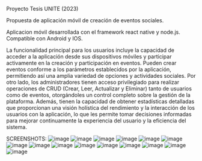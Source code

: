 Proyecto Tesis UNITE (2023)
 
Propuesta de aplicación móvil de creación de eventos sociales.

Aplicacion móvil desarrollada con el framework react native y node.js. Compatible con Android y IOS.

La funcionalidad principal para los usuarios incluye la capacidad de acceder a la aplicación desde sus dispositivos móviles y participar 
activamente en la creación y participación en eventos. Pueden crear eventos conforme a los parámetros establecidos por la aplicación, permitiendo
así una amplia variedad de opciones y actividades sociales. Por otro lado, los administradores tienen acceso privilegiado para realizar 
operaciones de CRUD (Crear, Leer, Actualizar y Eliminar) tanto de usuarios como de eventos, otorgándoles un control completo sobre la gestión de la plataforma.
Además, tienen la capacidad de obtener estadísticas detalladas que proporcionan una visión holística del rendimiento y la interacción de los usuarios con la aplicación,
lo que les permite tomar decisiones informadas para mejorar continuamente la experiencia del usuario y la eficiencia del sistema.

SCREENSHOTS:
![image](https://github.com/sroachc/Proyecto-Tesis/assets/71527904/2f575890-88cf-406e-96d2-96aa6bc4c6b6)
![image](https://github.com/sroachc/Proyecto-Tesis/assets/71527904/ad2eddd0-512d-4c5d-8efd-5a761da000ab)
![image](https://github.com/sroachc/Proyecto-Tesis/assets/71527904/605819ee-fd56-4501-8f9c-a582a3af69e1)
![image](https://github.com/sroachc/Proyecto-Tesis/assets/71527904/b1c8cd9d-47fe-45d9-9bf4-5db592a601c7)
![image](https://github.com/sroachc/Proyecto-Tesis/assets/71527904/22d7ec0f-17d2-4441-9bcb-4b04358bd8ec)
![image](https://github.com/sroachc/Proyecto-Tesis/assets/71527904/625aa2c4-94ad-475f-95fa-182ce3dc84d3)
![image](https://github.com/sroachc/Proyecto-Tesis/assets/71527904/40e362e2-fed7-44b6-8855-070e6b3db442)
![image](https://github.com/sroachc/Proyecto-Tesis/assets/71527904/acf44447-f1a1-4397-a227-1ac6d67a6862)
![image](https://github.com/sroachc/Proyecto-Tesis/assets/71527904/877bd443-dcf2-4eb2-a994-6d276a5e1883)
![image](https://github.com/sroachc/Proyecto-Tesis/assets/71527904/0c0b2d67-83e0-41e6-b0a7-239940642584)
![image](https://github.com/sroachc/Proyecto-Tesis/assets/71527904/3c7e06c2-12e8-40f2-a8bc-20f2abf3bee0)
![image](https://github.com/sroachc/Proyecto-Tesis/assets/71527904/789555ed-5672-4712-83b2-eef8e167b846)
![image](https://github.com/sroachc/Proyecto-Tesis/assets/71527904/31caef4b-31f5-49be-952d-7c4d50399c4c)
![image](https://github.com/sroachc/Proyecto-Tesis/assets/71527904/28f346fc-d352-4007-94d6-119b9142b150)
![image](https://github.com/sroachc/Proyecto-Tesis/assets/71527904/18282a42-f9b2-46f2-8b42-17720819f120)
